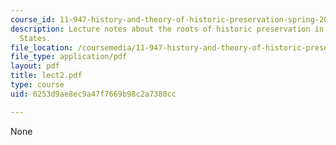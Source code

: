 ```yaml
---
course_id: 11-947-history-and-theory-of-historic-preservation-spring-2007
description: Lecture notes about the roots of historic preservation in the United
  States.
file_location: /coursemedia/11-947-history-and-theory-of-historic-preservation-spring-2007/6253d9ae8ec9a47f7669b98c2a7380cc_lect2.pdf
file_type: application/pdf
layout: pdf
title: lect2.pdf
type: course
uid: 6253d9ae8ec9a47f7669b98c2a7380cc

---
```

None